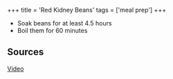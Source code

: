 +++ 
title = 'Red Kidney Beans' 
tags = ['meal prep'] 
+++

- Soak beans for at least 4.5 hours
- Boil them for 60 minutes

## Sources

[Video](https://www.youtube.com/watch?v=5Ij5hOhlRhM)
